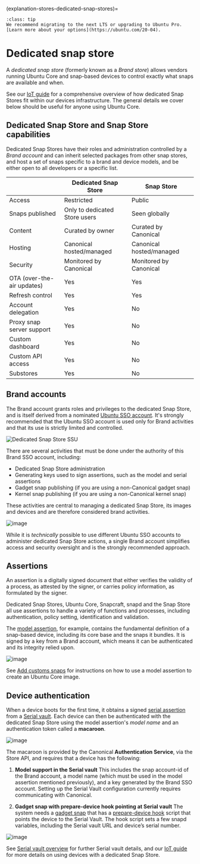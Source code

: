(explanation-stores-dedicated-snap-stores)=

```{admonition} Ubuntu 20.04 LTS is moving out of standard support in May 2025.
:class: tip
We recommend migrating to the next LTS or upgrading to Ubuntu Pro. [Learn more about your options](https://ubuntu.com/20-04).
```

# Dedicated snap store

A _dedicated snap store_ (formerly known as a _Brand store_) allows vendors running Ubuntu Core and snap-based devices to control exactly what snaps are available and when. 

See our [IoT guide](https://ubuntu.com/core/services/guide) for a comprehensive overview of how dedicated Snap Stores fit within our devices infrastructure. The general details we cover below should be useful for anyone using Ubuntu Core.

## Dedicated Snap Store and Snap Store capabilities

Dedicated Snap Stores have their roles and administration controlled by a _Brand account_ and can inherit selected packages from other snap stores, and host a set of snaps specific to a brand and device models, and be either open to all developers or a specific list.

|                            | Dedicated Snap Store               | Snap Store               |
|----------------------------|---------------------------|--------------------------|
| Access                     | Restricted                | Public                   |
| Snaps published            | Only to dedicated Store users | Seen globally            |
| Content                    | Curated by owner          | Curated by Canonical     |
| Hosting                    | Canonical hosted/managed  | Canonical hosted/managed |
| Security                   | Monitored by Canonical    | Monitored by Canonical   |
| OTA (over-the-air updates) | Yes                       | Yes                      |
| Refresh control            | Yes                       | Yes                      |
| Account delegation         | Yes                       | No                       |
| Proxy snap server support  | Yes                       | No                       |
| Custom dashboard           | Yes                       | No                       |
| Custom API access          | Yes                       | No                       |
| Substores                  | Yes                       | No                       |

## Brand accounts

The Brand account grants roles and privileges to the dedicated Snap Store, and is itself derived from a nominated  [Ubuntu SSO account](/tutorials/build-your-first-image/access-ubuntu-one). It's strongly recommended that the Ubuntu SSO account is used only for Brand activities and that its use is strictly limited and controlled.

![Dedicated Snap Store SSU](https://assets.ubuntu.com/v1/90807b1f-brand-store-1.png)

There are several activities that must be done under the authority of this Brand SSO account, including:

-   Dedicated Snap Store administration
-   Generating keys used to sign assertions, such as the model and serial assertions
-   Gadget snap publishing (if you are using a non-Canonical gadget snap)
-   Kernel snap publishing (if you are using a non-Canonical kernel snap)

These activities are central to managing a dedicated Snap Store, its images and devices and are therefore considered brand activities.

![image](https://assets.ubuntu.com/v1/83399278-brand-store-2.png)

While it is *technically* possible to use different Ubuntu SSO accounts to administer dedicated Snap Store actions, a single Brand account simplifies access and security oversight and is the strongly recommended approach.

## Assertions

An assertion is a digitally signed document that either verifies the validity of a process, as attested by the signer, or carries policy information, as formulated by the signer.

Dedicated Snap Stores, Ubuntu Core, Snapcraft, snapd and the Snap Store all use assertions to handle a variety of functions and processes, including authentication, policy setting, identification and validation.

The [model assertion](/reference/assertions/model), for example, contains the fundamental definition of a snap-based device, including its core base and the snaps it bundles. It is signed by a key from a Brand account, which means it can be authenticated and its integrity relied upon.

![image](https://assets.ubuntu.com/v1/c683de7a-brand-store-3.png)

See [Add customs snaps](/how-to-guides/image-creation/add-custom-snaps) for instructions on how to use a model assertion to create an Ubuntu Core image.

## Device authentication

When a device boots for the first time, it obtains a signed [serial assertion](/reference/assertions/serial) from a [Serial vault](https://canonical-serial-vault.readthedocs-hosted.com/). Each device can then be authenticated with the dedicated Snap Store using the model assertion's _model name_ and an authentication token called a **macaroon**. 

![image](https://assets.ubuntu.com/v1/6a584f30-brand-store-4.png)

The macaroon is provided by the Canonical **Authentication Service**, via the Store API, and requires that a device has the following:

1. **Model support in the Serial vault**
  This includes the snap account-id of the Brand account, a model name (which must be used in the model assertion mentioned previously), and a key generated by the Brand SSO account. Setting up the Serial Vault configuration currently requires communicating with Canonical.

1. **Gadget snap with prepare-device hook pointing at Serial vault** 
  The system needs a [gadget snap](/reference/gadget-snap-format) that has a [prepare-device hook](/reference/gadget-snap-format.md#prepare-device-hook) script that points the device to the Serial Vault. The hook script sets a few snapd variables, including the Serial vault URL and device’s serial number.

![image](https://assets.ubuntu.com/v1/0d9651a1-brand-store-5.png)

See [Serial vault overview](https://ubuntu.com/core/services/guide/serial-vault-overview) for further Serial vault details, and our [IoT guide](https://ubuntu.com/core/services/guide) for more details on using devices with a dedicated Snap Store.


